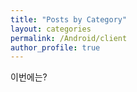 ```yaml
---
title: "Posts by Category"
layout: categories
permalink: /Android/client
author_profile: true
---
```

이번에는?
